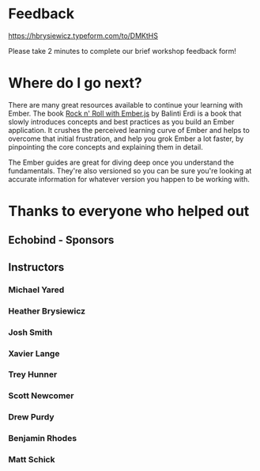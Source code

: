 # Feedback

https://hbrysiewicz.typeform.com/to/DMKtHS

Please take 2 minutes to complete our brief workshop feedback form!


# Where do I go next?

There are many great resources available to continue your learning with Ember. The book [Rock n' Roll with Ember.js][rnr-ember] by Balinti Erdi is a book that slowly introduces concepts and best practices as you build an Ember application. It crushes the perceived learning curve of Ember and helps to overcome that initial frustration, and help you grok Ember a lot faster, by pinpointing the core concepts and explaining them in detail.

The Ember guides are great for diving deep once you understand the fundamentals. They're also versioned so you can be sure you're looking at accurate information for whatever version you happen to be working with.

# Thanks to everyone who helped out

## Echobind - Sponsors

## Instructors

### Michael Yared

### Heather Brysiewicz

### Josh Smith

### Xavier Lange

### Trey Hunner

### Scott Newcomer

### Drew Purdy

### Benjamin Rhodes

### Matt Schick

[rnr-ember]: http://balinterdi.com/rock-and-roll-with-emberjs/